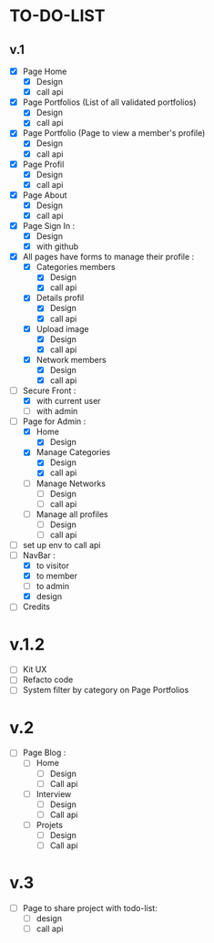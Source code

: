 # TO-DO-LIST

## v.1

- [X] Page Home
  - [X] Design
  - [X] call api
- [X] Page Portfolios (List of all validated portfolios)
  - [X] Design
  - [X] call api
- [X] Page Portfolio (Page to view a member's profile)
  - [X] Design
  - [X] call api
- [X] Page Profil
  - [X] Design
  - [X] call api
- [X] Page About
  - [X] Design
  - [X] call api
- [X] Page Sign In :
  - [X] Design
  - [X] with github
- [X] All pages have forms to manage their profile :
  - [X] Categories members
    - [X] Design
    - [X] call api
  - [X] Details profil
    - [X] Design
    - [X] call api
  - [X] Upload image
    - [X] Design
    - [X] call api
  - [X] Network members
    - [X] Design
    - [X] call api
- [ ] Secure Front :
  - [X] with current user
  - [ ] with admin
- [ ] Page for Admin :
  - [X] Home
    - [X] Design
  - [X] Manage Categories
    - [X] Design
    - [X] call api
  - [ ] Manage Networks
    - [ ] Design
    - [ ] call api
  - [ ] Manage all profiles
    - [ ] Design
    - [ ] call api
- [ ] set up env to call api
- [ ] NavBar :
  - [X] to visitor
  - [x] to member
  - [ ] to admin
  - [X] design
- [ ] Credits  

# v.1.2

- [ ] Kit UX
- [ ] Refacto code
- [ ] System filter by category on Page Portfolios

# v.2

- [ ] Page Blog :
  - [ ] Home
    - [ ] Design
    - [ ] Call api
  - [ ] Interview
    - [ ] Design
    - [ ] Call api
  - [ ] Projets
    - [ ] Design
    - [ ] Call api

# v.3
- [ ] Page to share project with todo-list:
  - [ ] design
  - [ ] call api